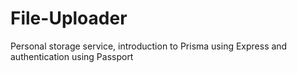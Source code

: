 # File-Uploader
Personal storage service, introduction to Prisma using Express and authentication using Passport
